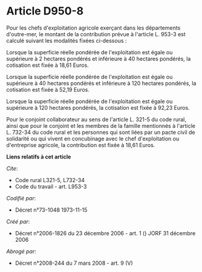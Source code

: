 # Article D950-8

Pour les chefs d'exploitation agricole exerçant dans les départements d'outre-mer, le montant de la contribution prévue à
l'article L. 953-3 est calculé suivant les modalités fixées ci-dessous :

Lorsque la superficie réelle pondérée de l'exploitation est égale ou supérieure à 2 hectares pondérés et inférieure à 40
hectares pondérés, la cotisation est fixée à 18,61 Euros.

Lorsque la superficie réelle pondérée de l'exploitation est égale ou supérieure à 40 hectares pondérés et inférieure à 120
hectares pondérés, la cotisation est fixée à 52,19 Euros.

Lorsque la superficie réelle pondérée de l'exploitation est égale ou supérieure à 120 hectares pondérés, la cotisation est
fixée à 92,23 Euros.

Pour le conjoint collaborateur au sens de l'article L. 321-5 du code rural, ainsi que pour le conjoint et les membres de la
famille mentionnés à l'article L. 732-34 du code rural et les personnes qui sont liées par un pacte civil de solidarité ou
qui vivent en concubinage avec le chef d'exploitation ou d'entreprise agricole, la contribution est fixée à 18,61 Euros.

**Liens relatifs à cet article**

_Cite_:

  - Code rural L321-5, L732-34
  - Code du travail - art. L953-3

_Codifié par_:

  - Décret n°73-1048 1973-11-15

_Créé par_:

  - Décret n°2006-1826 du 23 décembre 2006 - art. 1 () JORF 31 décembre 2006

_Abrogé par_:

  - Décret n°2008-244 du 7 mars 2008 - art. 9 (V)
